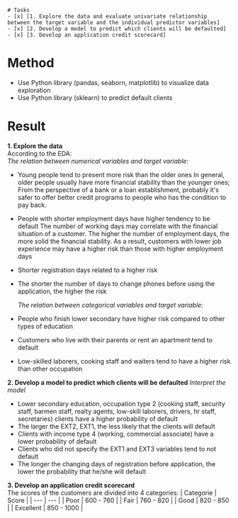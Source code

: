 ```[tasklist]
# Tasks
- [x] [1. Explore the data and evaluate univariate relationship between the target variable and the individual predictor variables]
- [x] [2. Develop a model to predict which clients will be defaulted]
- [x] [3. Develop an application credit scorecard]
```
# Method
- Use Python library (pandas, seaborn, matplotlib) to visualize data exploration
- Use Python library (sklearn) to predict default clients

# Result
**1. Explore the data** <br>
According to the EDA: <br>
_The relation between numerical variables and target variable:_
- Young people tend to present more risk than the older ones
In general, older people usually have more financial stability than the younger ones;
From the perspective of a bank or a loan establishment, probably it's safer to offer better credit programs to people who has the condition to pay back.
- People with shorter employment days have higher tendency to be default
The number of working days may correlate with the financial situation of a customer. The higher the number of employment days, the more solid the financial stability. As a result, customers with lower job experience may have a higher risk than those with higher employment days 
- Shorter registration days related to a higher risk
- The shorter the number of days to change phones before using the application, the higher the risk <br>

  _The relation between categorical variables and target variable:_
- People who finish lower secondary have higher risk compared to other types of education
- Customers who live with their parents or rent an apartment tend to default
- Low-skilled laborers, cooking staff and waiters tend to have a higher risk than other occupation

**2. Develop a model to predict which clients will be defaulted**
_Interpret the model_
- Lower secondary education, occupation type 2 (cooking staff, security staff, barmen staff, realty agents, low-skill laborers, drivers, hr staff, secretaries) clients have a higher probability of default
- The larger the EXT2, EXT1, the less likely that the clients will default
- Clients with income type 4 (working, commercial associate) have a lower probability of default
- Clients who did not specify the EXT1 and EXT3 variables tend to not default
- The longer the changing days of registration before application, the lower the probability that he/she will default

**3. Develop an application credit scorecard** <br>
The scores of the customers are divided into 4 categories:
| Categorie | Score |
| --- | --- |
| Poor | 600 - 760 |
| Fair | 760 - 820 |
| Good | 820 - 850 |
| Excellent | 850 - 1000 |
